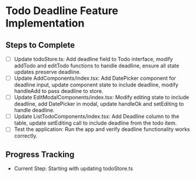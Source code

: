 # Todo Deadline Feature Implementation

## Steps to Complete
- [ ] Update todoStore.ts: Add deadline field to Todo interface, modify addTodo and editTodo functions to handle deadline, ensure all state updates preserve deadline.
- [ ] Update AddComponents/index.tsx: Add DatePicker component for deadline input, update component state to include deadline, modify handleAdd to pass deadline to store.
- [ ] Update EditModalComponents/index.tsx: Modify editing state to include deadline, add DatePicker in modal, update handleOk and setEditing to handle deadline.
- [ ] Update ListTodoComponents/index.tsx: Add Deadline column to the table, update setEditing call to include deadline from the todo item.
- [ ] Test the application: Run the app and verify deadline functionality works correctly.

## Progress Tracking
- Current Step: Starting with updating todoStore.ts
